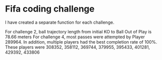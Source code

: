 # Fifa coding challenge

I have created a separate function for each challenge.

For challenge 2, ball trajectory length from initial KO to Ball Out of Play is 78.66 meters
For challenge 4, most passes were attempted by Player 289964. In addition, multiple players had the best completion rate of 100%. These players were 308352, 358112, 369744, 379955, 395433, 401281, 429392, 433806